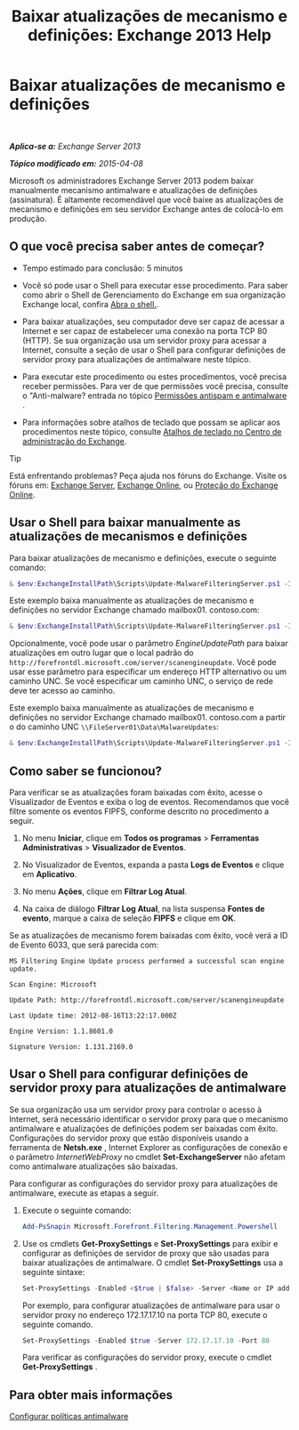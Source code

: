 ﻿---
title: 'Baixar atualizações de mecanismo e definições: Exchange 2013 Help'
TOCTitle: Baixar atualizações de mecanismo e definições
ms:assetid: 8f2ca383-e463-4df0-aa5d-29afe2f81aaf
ms:mtpsurl: https://technet.microsoft.com/pt-br/library/JJ657471(v=EXCHG.150)
ms:contentKeyID: 50486144
ms.date: 05/22/2018
mtps_version: v=EXCHG.150
ms.translationtype: MT
---

# Baixar atualizações de mecanismo e definições

 

_**Aplica-se a:** Exchange Server 2013_

_**Tópico modificado em:** 2015-04-08_

Microsoft os administradores Exchange Server 2013 podem baixar manualmente mecanismo antimalware e atualizações de definições (assinatura). É altamente recomendável que você baixe as atualizações de mecanismo e definições em seu servidor Exchange antes de colocá-lo em produção.

## O que você precisa saber antes de começar?

  - Tempo estimado para conclusão: 5 minutos

  - Você só pode usar o Shell para executar esse procedimento. Para saber como abrir o Shell de Gerenciamento do Exchange em sua organização Exchange local, confira [Abra o shell.](https://technet.microsoft.com/pt-br/library/dd638134\(v=exchg.150\)).

  - Para baixar atualizações, seu computador deve ser capaz de acessar a Internet e ser capaz de estabelecer uma conexão na porta TCP 80 (HTTP). Se sua organização usa um servidor proxy para acessar a Internet, consulte a seção de usar o Shell para configurar definições de servidor proxy para atualizações de antimalware neste tópico.

  - Para executar este procedimento ou estes procedimentos, você precisa receber permissões. Para ver de que permissões você precisa, consulte o "Anti-malware? entrada no tópico [Permissões antispam e antimalware](anti-spam-and-anti-malware-permissions-exchange-2013-help.md) .

  - Para informações sobre atalhos de teclado que possam se aplicar aos procedimentos neste tópico, consulte [Atalhos de teclado no Centro de administração do Exchange](keyboard-shortcuts-in-the-exchange-admin-center-exchange-online-protection-help.md).


> [!TIP]
> Está enfrentando problemas? Peça ajuda nos fóruns do Exchange. Visite os fóruns em: <A href="https://go.microsoft.com/fwlink/p/?linkid=60612">Exchange Server</A>, <A href="https://go.microsoft.com/fwlink/p/?linkid=267542">Exchange Online</A>, ou <A href="https://go.microsoft.com/fwlink/p/?linkid=285351">Proteção do Exchange Online</A>.



## Usar o Shell para baixar manualmente as atualizações de mecanismos e definições

Para baixar atualizações de mecanismo e definições, execute o seguinte comando:

```powershell
& $env:ExchangeInstallPath\Scripts\Update-MalwareFilteringServer.ps1 -Identity <FQDN of server>
```

Este exemplo baixa manualmente as atualizações de mecanismo e definições no servidor Exchange chamado mailbox01. contoso.com:

```powershell
& $env:ExchangeInstallPath\Scripts\Update-MalwareFilteringServer.ps1 -Identity mailbox01.contoso.com
```

Opcionalmente, você pode usar o parâmetro *EngineUpdatePath* para baixar atualizações em outro lugar que o local padrão do `http://forefrontdl.microsoft.com/server/scanengineupdate`. Você pode usar esse parâmetro para especificar um endereço HTTP alternativo ou um caminho UNC. Se você especificar um caminho UNC, o serviço de rede deve ter acesso ao caminho.

Este exemplo baixa manualmente as atualizações de mecanismo e definições no servidor Exchange chamado mailbox01. contoso.com a partir o do caminho UNC `\\FileServer01\Data\MalwareUpdates`:

```powershell
& $env:ExchangeInstallPath\Scripts\Update-MalwareFilteringServer.ps1 -Identity mailbox01.contoso.com -EngineUpdatePath \\FileServer01\Data\MalwareUpdates
```

## Como saber se funcionou?

Para verificar se as atualizações foram baixadas com êxito, acesse o Visualizador de Eventos e exiba o log de eventos. Recomendamos que você filtre somente os eventos FIPFS, conforme descrito no procedimento a seguir.

1.  No menu **Iniciar**, clique em **Todos os programas** \> **Ferramentas Administrativas** \> **Visualizador de Eventos**.

2.  No Visualizador de Eventos, expanda a pasta **Logs de Eventos** e clique em **Aplicativo**.

3.  No menu **Ações**, clique em **Filtrar Log Atual**.

4.  Na caixa de diálogo **Filtrar Log Atual**, na lista suspensa **Fontes de evento**, marque a caixa de seleção **FIPFS** e clique em **OK**.

Se as atualizações de mecanismo forem baixadas com êxito, você verá a ID de Evento 6033, que será parecida com:

`MS Filtering Engine Update process performed a successful scan engine update.`

`Scan Engine: Microsoft`

`Update Path: http://forefrontdl.microsoft.com/server/scanengineupdate`

`Last Update time: ‎2012‎-‎08‎-‎16T13:22:17.000Z`

`Engine Version: 1.1.8601.0`

`Signature Version: 1.131.2169.0`

## Usar o Shell para configurar definições de servidor proxy para atualizações de antimalware

Se sua organização usa um servidor proxy para controlar o acesso à Internet, será necessário identificar o servidor proxy para que o mecanismo antimalware e atualizações de definições podem ser baixadas com êxito. Configurações do servidor proxy que estão disponíveis usando a ferramenta de **Netsh.exe** , Internet Explorer as configurações de conexão e o parâmetro *InternetWebProxy* no cmdlet **Set-ExchangeServer** não afetam como antimalware atualizações são baixadas.

Para configurar as configurações do servidor proxy para atualizações de antimalware, execute as etapas a seguir.

1.  Execute o seguinte comando:
    
    ```powershell
    Add-PsSnapin Microsoft.Forefront.Filtering.Management.Powershell
    ```

2.  Use os cmdlets **Get-ProxySettings** e **Set-ProxySettings** para exibir e configurar as definições de servidor de proxy que são usadas para baixar atualizações de antimalware. O cmdlet **Set-ProxySettings** usa a seguinte sintaxe:
    
    ```powershell
    Set-ProxySettings -Enabled <$true | $false> -Server <Name or IP address of proxy server> -Port <TCP port of proxy server>
    ```
    
    Por exemplo, para configurar atualizações de antimalware para usar o servidor proxy no endereço 172.17.17.10 na porta TCP 80, execute o seguinte comando.
    
    ```powershell
    Set-ProxySettings -Enabled $true -Server 172.17.17.10 -Port 80
    ```
    
    Para verificar as configurações do servidor proxy, execute o cmdlet **Get-ProxySettings** .

## Para obter mais informações

[Configurar políticas antimalware](configure-anti-malware-policies-exchange-2013-help.md)